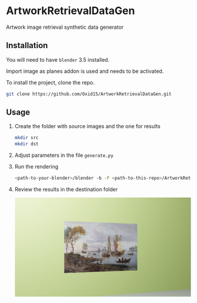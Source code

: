 # ArtworkRetrievalDataGen

Artwork image retrieval synthetic data generator

## Installation

You will need to have `blender` 3.5 installed.  
  
Import image as planes addon is used and needs to be activated.  
  
To install the project, clone the repo.

```bash
git clone https://github.com/Oxid15/ArtworkRetrievalDataGen.git
```

## Usage

1. Create the folder with source images and the one for results

    ```bash
    mkdir src
    mkdir dst
    ```

2. Adjust parameters in the file `generate.py`
3. Run the rendering

    ```bash
    <path-to-your-blender>/blender -b -P <path-to-this-repo>/ArtworkRetrievalDataGen/generate.py
    ```

4. Review the results in the destination folder

    ![Example](./examples/00000.jpg)
